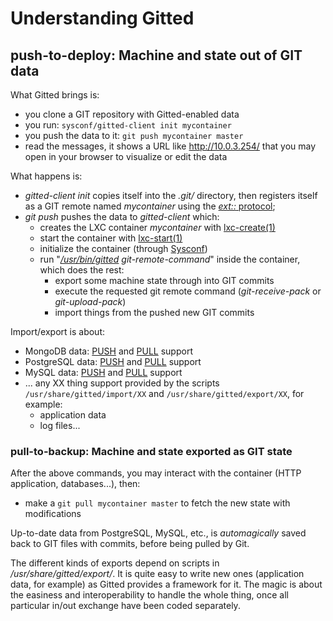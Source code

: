 # Understanding Gitted

## push-to-deploy: Machine and state out of GIT data

What Gitted brings is:
* you clone a GIT repository with Gitted-enabled data
* you run: ``` sysconf/gitted-client init mycontainer ```
* you push the data to it: ``` git push mycontainer master ```
* read the messages, it shows a URL like http://10.0.3.254/ that you
  may open in your browser to visualize or edit the data

What happens is:
* _gitted-client init_ copies itself into the _.git/_ directory, then
  registers itself as a GIT remote named _mycontainer_ using the
  [_ext::_ protocol](http://git-scm.com/docs/git-remote-ext);
* _git push_ pushes the data to _gitted-client_ which:
    * creates the LXC container _mycontainer_ with
      [lxc-create(1)](http://lxc.sourceforge.net/man/lxc-create.html)
    * start the container with
      [lxc-start(1)](http://lxc.sourceforge.net/man/lxc-start.html)
    * initialize the container (through [Sysconf](https://github.com/geonef/sysconf.base))
    * run "_[/usr/bin/gitted](tree/usr/bin/gitted) git-remote-command_"
      inside the container, which does the rest:
        * export some machine state through into GIT commits
        * execute the requested git remote command (_git-receive-pack_
          or _git-upload-pack_)
        * import things from the pushed new GIT commits


Import/export is about:
* MongoDB data:
  [PUSH](tree/usr/share/gitted/import/mongodb) and
  [PULL](tree/usr/share/gitted/export/mongodb) support
* PostgreSQL data:
  [PUSH](tree/usr/share/gitted/import/postgresql) and
  [PULL](tree/usr/share/gitted/export/postgresql) support
* MySQL data:
  [PUSH](tree/usr/share/gitted/import/mysql) and
  [PULL](tree/usr/share/gitted/export/mysql) support
 * ... any XX thing support provided by the scripts
   ```/usr/share/gitted/import/XX``` and
   ```/usr/share/gitted/export/XX```, for example:
     * application data
     * log files...


### pull-to-backup: Machine and state exported as GIT state

After the above commands, you may interact with the container (HTTP
application, databases...), then:
* make a ``` git pull mycontainer master ``` to fetch the new state
  with modifications

Up-to-date data from PostgreSQL, MySQL, etc., is _automagically_ saved
back to GIT files with commits, before being pulled by Git.

The different kinds of exports depend on scripts in
_/usr/share/gitted/export/_. It is quite easy to write new ones
(application data, for example) as Gitted provides a framework for
it. The magic is about the easiness and interoperability to handle the
whole thing, once all particular in/out exchange have been coded
separately.
